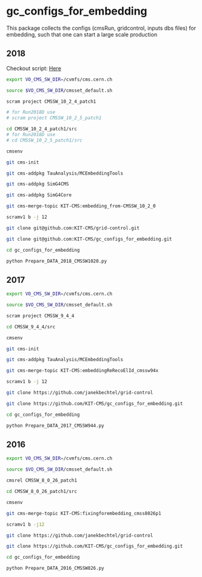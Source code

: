 # gc_configs_for_embedding

This package collects the configs (cmsRun, gridcontrol, inputs dbs files) for embedding, such that one can start a large scale production

## 2018 

Checkout script: [Here](scripts/checkout_2018.sh)

```sh
export VO_CMS_SW_DIR=/cvmfs/cms.cern.ch

source $VO_CMS_SW_DIR/cmsset_default.sh

scram project CMSSW_10_2_4_patch1

# for Run2018D use
# scram project CMSSW_10_2_5_patch1

cd CMSSW_10_2_4_patch1/src
# for Run2018D use
# cd CMSSW_10_2_5_patch1/src

cmsenv

git cms-init

git cms-addpkg TauAnalysis/MCEmbeddingTools

git cms-addpkg SimG4CMS

git cms-addpkg SimG4Core

git cms-merge-topic KIT-CMS:embedding_from-CMSSW_10_2_0

scramv1 b -j 12

git clone git@github.com:KIT-CMS/grid-control.git

git clone git@github.com:KIT-CMS/gc_configs_for_embedding.git

cd gc_configs_for_embedding

python Prepare_DATA_2018_CMSSW1020.py
```

## 2017

```sh
export VO_CMS_SW_DIR=/cvmfs/cms.cern.ch

source $VO_CMS_SW_DIR/cmsset_default.sh

scram project CMSSW_9_4_4

cd CMSSW_9_4_4/src

cmsenv

git cms-init

git cms-addpkg TauAnalysis/MCEmbeddingTools

git cms-merge-topic KIT-CMS:embeddingReRecoElId_cmssw94x

scramv1 b -j 12

git clone https://github.com/janekbechtel/grid-control

git clone https://github.com/KIT-CMS/gc_configs_for_embedding.git

cd gc_configs_for_embedding

python Prepare_DATA_2017_CMSSW944.py
```

## 2016

```sh
export VO_CMS_SW_DIR=/cvmfs/cms.cern.ch

source $VO_CMS_SW_DIR/cmsset_default.sh

cmsrel CMSSW_8_0_26_patch1

cd CMSSW_8_0_26_patch1/src

cmsenv

git cms-merge-topic KIT-CMS:fixingforembedding_cmss8026p1

scramv1 b -j12

git clone https://github.com/janekbechtel/grid-control

git clone https://github.com/KIT-CMS/gc_configs_for_embedding.git

cd gc_configs_for_embedding

python Prepare_DATA_2016_CMSSW826.py
```
